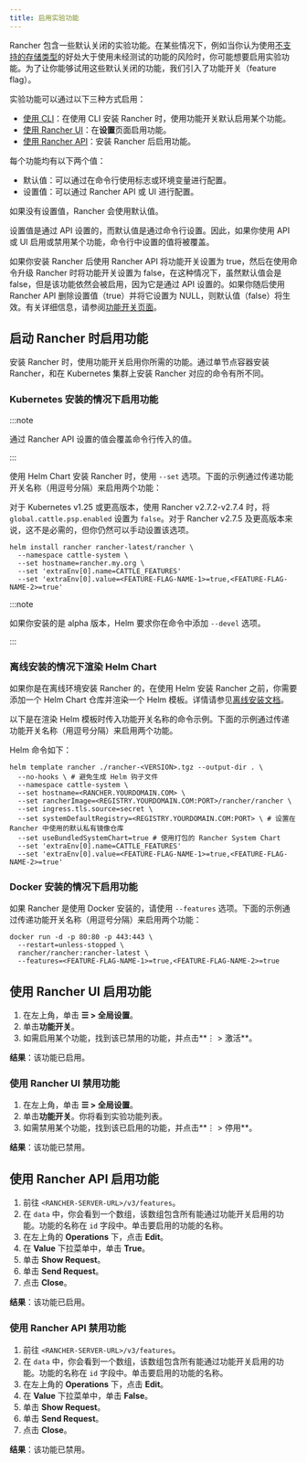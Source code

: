 ```yaml
---
title: 启用实验功能
---
```


Rancher 包含一些默认关闭的实验功能。在某些情况下，例如当你认为使用[不支持的存储类型](../how-to-guides/advanced-user-guides/enable-experimental-features/unsupported-storage-drivers.md)的好处大于使用未经测试的功能的风险时，你可能想要启用实验功能。为了让你能够试用这些默认关闭的功能，我们引入了功能开关（feature flag）。

实验功能可以通过以下三种方式启用：

- [使用 CLI](#启动-rancher-时启用功能)：在使用 CLI 安装 Rancher 时，使用功能开关默认启用某个功能。
- [使用 Rancher UI](#使用-rancher-ui-启用功能)：在**设置**页面启用功能。
- [使用 Rancher API](#使用-rancher-api-启用功能)：安装 Rancher 后启用功能。

每个功能均有以下两个值：

- 默认值：可以通过在命令行使用标志或环境变量进行配置。
- 设置值：可以通过 Rancher API 或 UI 进行配置。

如果没有设置值，Rancher 会使用默认值。

设置值是通过 API 设置的，而默认值是通过命令行设置。因此，如果你使用 API 或 UI 启用或禁用某个功能，命令行中设置的值将被覆盖。

如果你安装 Rancher 后使用 Rancher API 将功能开关设置为 true，然后在使用命令升级 Rancher 时将功能开关设置为 false，在这种情况下，虽然默认值会是 false，但是该功能依然会被启用，因为它是通过 API 设置的。如果你随后使用 Rancher API 删除设置值（true）并将它设置为 NULL，则默认值（false）将生效。有关详细信息，请参阅[功能开关页面](../getting-started/installation-and-upgrade/installation-references/feature-flags.md)。

## 启动 Rancher 时启用功能

安装 Rancher 时，使用功能开关启用你所需的功能。通过单节点容器安装 Rancher，和在 Kubernetes 集群上安装 Rancher 对应的命令有所不同。

### Kubernetes 安装的情况下启用功能

:::note

通过 Rancher API 设置的值会覆盖命令行传入的值。

:::

使用 Helm Chart 安装 Rancher 时，使用 `--set` 选项。下面的示例通过传递功能开关名称（用逗号分隔）来启用两个功能：

对于 Kubernetes v1.25 或更高版本，使用 Rancher v2.7.2-v2.7.4 时，将 `global.cattle.psp.enabled` 设置为 `false`。对于 Rancher v2.7.5 及更高版本来说，这不是必需的，但你仍然可以手动设置该选项。

```
helm install rancher rancher-latest/rancher \
  --namespace cattle-system \
  --set hostname=rancher.my.org \
  --set 'extraEnv[0].name=CATTLE_FEATURES'
  --set 'extraEnv[0].value=<FEATURE-FLAG-NAME-1>=true,<FEATURE-FLAG-NAME-2>=true'
```

:::note

如果你安装的是 alpha 版本，Helm 要求你在命令中添加 `--devel` 选项。

:::

### 离线安装的情况下渲染 Helm Chart

如果你是在离线环境安装 Rancher 的，在使用 Helm 安装 Rancher 之前，你需要添加一个 Helm Chart 仓库并渲染一个 Helm 模板。详情请参见[离线安装文档](../getting-started/installation-and-upgrade/other-installation-methods/air-gapped-helm-cli-install/install-rancher-ha.md)。

以下是在渲染 Helm 模板时传入功能开关名称的命令示例。下面的示例通过传递功能开关名称（用逗号分隔）来启用两个功能。

Helm 命令如下：

```
helm template rancher ./rancher-<VERSION>.tgz --output-dir . \
  --no-hooks \ # 避免生成 Helm 钩子文件
  --namespace cattle-system \
  --set hostname=<RANCHER.YOURDOMAIN.COM> \
  --set rancherImage=<REGISTRY.YOURDOMAIN.COM:PORT>/rancher/rancher \
  --set ingress.tls.source=secret \
  --set systemDefaultRegistry=<REGISTRY.YOURDOMAIN.COM:PORT> \ # 设置在 Rancher 中使用的默认私有镜像仓库
  --set useBundledSystemChart=true # 使用打包的 Rancher System Chart
  --set 'extraEnv[0].name=CATTLE_FEATURES'
  --set 'extraEnv[0].value=<FEATURE-FLAG-NAME-1>=true,<FEATURE-FLAG-NAME-2>=true'
```

### Docker 安装的情况下启用功能

如果 Rancher 是使用 Docker 安装的，请使用 `--features` 选项。下面的示例通过传递功能开关名称（用逗号分隔）来启用两个功能：

```
docker run -d -p 80:80 -p 443:443 \
  --restart=unless-stopped \
  rancher/rancher:rancher-latest \
  --features=<FEATURE-FLAG-NAME-1>=true,<FEATURE-FLAG-NAME-2>=true
```


## 使用 Rancher UI 启用功能

1. 在左上角，单击 **☰ > 全局设置**。
1. 单击**功能开关**。
1. 如需启用某个功能，找到该已禁用的功能，并点击**⋮ > 激活**。

**结果**：该功能已启用。

### 使用 Rancher UI 禁用功能

1. 在左上角，单击 **☰ > 全局设置**。
1. 单击**功能开关**。你将看到实验功能列表。
1. 如需禁用某个功能，找到该已启用的功能，并点击**⋮ > 停用**。

**结果**：该功能已禁用。

## 使用 Rancher API 启用功能

1. 前往 `<RANCHER-SERVER-URL>/v3/features`。
1. 在 `data` 中，你会看到一个数组，该数组包含所有能通过功能开关启用的功能。功能的名称在 `id` 字段中。单击要启用的功能的名称。
1. 在左上角的 **Operations** 下，点击 **Edit**。
1. 在 **Value** 下拉菜单中，单击 **True**。
1. 单击 **Show Request**。
1. 单击 **Send Request**。
1. 点击 **Close**。

**结果**：该功能已启用。

### 使用 Rancher API 禁用功能

1. 前往 `<RANCHER-SERVER-URL>/v3/features`。
1. 在 `data` 中，你会看到一个数组，该数组包含所有能通过功能开关启用的功能。功能的名称在 `id` 字段中。单击要启用的功能的名称。
1. 在左上角的 **Operations** 下，点击 **Edit**。
1. 在 **Value** 下拉菜单中，单击 **False**。
1. 单击 **Show Request**。
1. 单击 **Send Request**。
1. 点击 **Close**。

**结果**：该功能已禁用。

